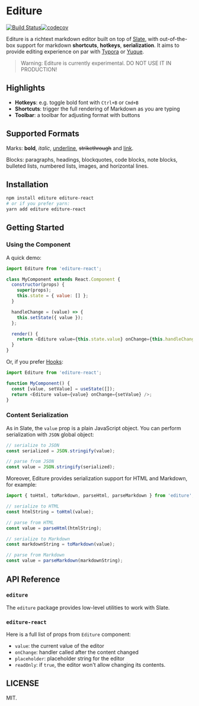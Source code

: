 # Editure

[![Build Status](https://travis-ci.com/tuture-dev/editure.svg?branch=master)](https://travis-ci.com/tuture-dev/editure)[![codecov](https://codecov.io/gh/tuture-dev/editure/branch/master/graph/badge.svg)](https://codecov.io/gh/tuture-dev/editure)

Editure is a richtext markdown editor built on top of [Slate](https://www.slatejs.org/), with out-of-the-box support for markdown **shortcuts**, **hotkeys**, **serialization**. It aims to provide editing experience on par with [Typora](https://typora.io/) or [Yuque](https://www.yuque.com/).

> Warning: Editure is currently experimental. DO NOT USE IT IN PRODUCTION!

## Highlights

- **Hotkeys**: e.g. toggle bold font with `Ctrl+B` or `Cmd+B`
- **Shortcuts**: trigger the full rendering of Markdown as you are typing
- **Toolbar**: a toolbar for adjusting format with buttons

## Supported Formats

Marks: **bold**, _italic_, <span style="text-decoration: underline; ">underline</span>, ~~strikethrough~~ and [link](https://tuture.co).

Blocks: paragraphs, headings, blockquotes, code blocks, note blocks, bulleted lists, numbered lists, images, and horizontal lines.

## Installation

```bash
npm install editure editure-react
# or if you prefer yarn:
yarn add editure editure-react
```

## Getting Started

### Using the Component

A quick demo:

```javascript
import Editure from 'editure-react';

class MyComponent extends React.Component {
  constructor(props) {
    super(props);
    this.state = { value: [] };
  }

  handleChange = (value) => {
    this.setState({ value });
  };

  render() {
    return <Editure value={this.state.value} onChange={this.handleChange} />;
  }
}
```

Or, if you prefer [Hooks](https://reactjs.org/docs/hooks-intro.html):

```javascript
import Editure from 'editure-react';

function MyComponent() {
  const [value, setValue] = useState([]);
  return <Editure value={value} onChange={setValue} />;
}
```

### Content Serialization

As in Slate, the `value` prop is a plain JavaScript object. You can perform serialization with `JSON` global object:

```javascript
// serialize to JSON
const serialized = JSON.stringify(value);

// parse from JSON
const value = JSON.stringify(serialized);
```

Moreover, Editure provides serialization support for HTML and Markdown, for example:

```javascript
import { toHtml, toMarkdown, parseHtml, parseMarkdown } from 'editure';

// serialize to HTML
const htmlString = toHtml(value);

// parse from HTML
const value = parseHtml(htmlString);

// serialize to Markdown
const markdownString = toMarkdown(value);

// parse from Markdown
const value = parseMarkdown(markdownString);
```

## API Reference

### `editure`

The `editure` package provides low-level utilities to work with Slate.

### `editure-react`

Here is a full list of props from `Editure` component:

- `value`: the current value of the editor
- `onChange`: handler called after the content changed
- `placeholder`: placeholder string for the editor
- `readOnly`: if `true`, the editor won't allow changing its contents.

## LICENSE

MIT.
